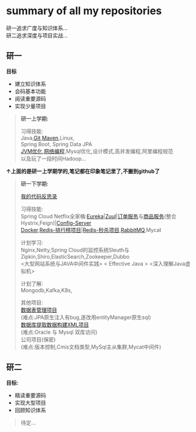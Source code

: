 # summary of all my repositories
研一追求广度与知识体系...  
研二追求深度与项目实战...

## 研一

**目标**
+ 建立知识体系
+ 会码基本功能
+ 阅读重要源码
+ 实现少量项目

>**研一上学期:**   
>
>习得技能:  
Java,[Git](https://github.com/sx89/git-note),[Maven](https://github.com/sx89/IDEA-maven),Linux,  
Spring Boot, Spring Data JPA  
[JVM优化](https://github.com/sx89/JVM),[网络编程](https://github.com/sx89/network_and_protocol),Mysql优化,设计模式,高并发编程,阿里编程规范  
> 以及玩了一段时间Hadoop...  

**↑上面的是研一上学期学的,笔记都在印象笔记里了,不搬到github了**

>**研一下学期:**
>
>[我的代码反思录](https://github.com/sx89/coding-reflection)
>
>习得技能:  
Spring Cloud Netflix全家桶:[Eureka](https://github.com/sx89/eureka_server)|[Zuul](https://github.com/sx89/api_gateway)|[订单服务](https://github.com/sx89/order_service)与[商品服务](https://github.com/sx89/product_server)(整合Hystrix,Feign)|[Config-Server](https://github.com/sx89/config_server)  
[Docker](https://github.com/sx89/docker-note),[Redis-排行榜项目](https://github.com/sx89/ranking-practice)|[Redis-秒杀项目](https://github.com/sx89/seckill-practice),[RabbitMQ](https://github.com/sx89/rocketmq4.0-code),Mycat  
>  
>
>计划学习:  
Nginx,Netty,Spring Cloud的监控系统Sleuth与Zipkin,Shiro,ElasticSearch,Zookeeper,Dubbo   
<大型网站系统与JAVA中间件实践> < Effective Java > <深入理解Java虚拟机>
>
>计划了解:  
> Mongodb,Kafka,K8s,  
> 
>其他项目:  
[数据表管理项目](https://github.com/sx89/springboot-tableinfo)  
>(难点:JPA原生注入有bug,遂改用entityManager原生sql)  
>[数据库提取数据构建XML项目](https://github.com/sx89/Oracle2XML2Mysql)  
> (难点:Oracle 与 Mysql 双库访问)  
> 公司项目(保密)  
> (难点:版本控制,Cmis文档类型,MySql主从集群,Mycat中间件)

## 研二
**目标:**
+ 精读重要源码
+ 实现大型项目
+ 回顾知识体系 

>  
>待定...  


